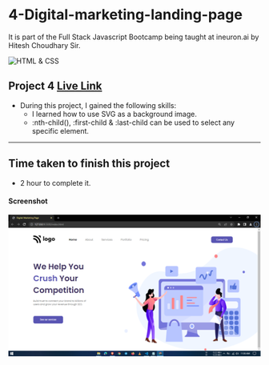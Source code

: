# 4-Digital-marketing-landing-page
It is part of the Full Stack Javascript Bootcamp being taught at ineuron.ai by Hitesh Choudhary Sir.

![HTML & CSS](https://img.shields.io/badge/Project1-HTML%26CSS-brightgreen)


## Project 4 [Live Link](https://digital-marketing-landing-pages.netlify.app/)

-   During this project, I gained the following skills:
    -  I learned how to use SVG as a background image.
    -  :nth-child(), :first-child & :last-child can be used to select any specific element.

---

## Time taken to finish this project

-   2 hour to complete it.


#### Screenshot

![Webpage](./screenshot/1.PNG)